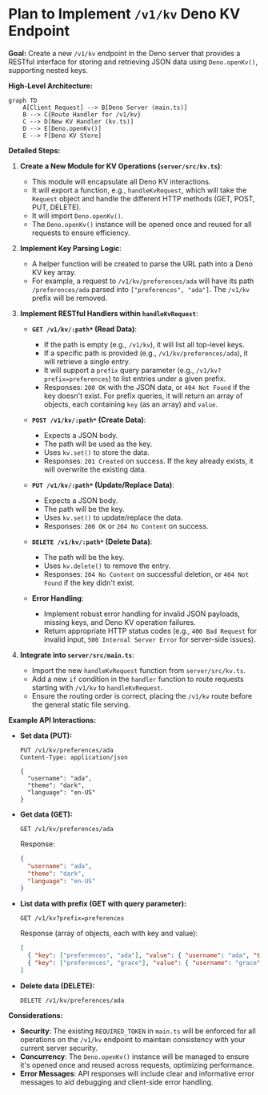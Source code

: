 # Plan to Implement `/v1/kv` Deno KV Endpoint

**Goal:** Create a new `/v1/kv` endpoint in the Deno server that provides a RESTful interface for storing and retrieving JSON data using `Deno.openKv()`, supporting nested keys.

**High-Level Architecture:**

```mermaid
graph TD
    A[Client Request] --> B[Deno Server (main.ts)]
    B --> C{Route Handler for /v1/kv}
    C --> D[New KV Handler (kv.ts)]
    D --> E[Deno.openKv()]
    E --> F[Deno KV Store]
```

**Detailed Steps:**

1.  **Create a New Module for KV Operations (`server/src/kv.ts`)**:
    *   This module will encapsulate all Deno KV interactions.
    *   It will export a function, e.g., `handleKvRequest`, which will take the `Request` object and handle the different HTTP methods (GET, POST, PUT, DELETE).
    *   It will import `Deno.openKv()`.
    *   The `Deno.openKv()` instance will be opened once and reused for all requests to ensure efficiency.

2.  **Implement Key Parsing Logic**:
    *   A helper function will be created to parse the URL path into a Deno KV key array.
    *   For example, a request to `/v1/kv/preferences/ada` will have its path `/preferences/ada` parsed into `["preferences", "ada"]`. The `/v1/kv` prefix will be removed.

3.  **Implement RESTful Handlers within `handleKvRequest`**:

    *   **`GET /v1/kv/:path*` (Read Data)**:
        *   If the path is empty (e.g., `/v1/kv`), it will list all top-level keys.
        *   If a specific path is provided (e.g., `/v1/kv/preferences/ada`), it will retrieve a single entry.
        *   It will support a `prefix` query parameter (e.g., `/v1/kv?prefix=preferences`) to list entries under a given prefix.
        *   Responses: `200 OK` with the JSON data, or `404 Not Found` if the key doesn't exist. For prefix queries, it will return an array of objects, each containing `key` (as an array) and `value`.

    *   **`POST /v1/kv/:path*` (Create Data)**:
        *   Expects a JSON body.
        *   The path will be used as the key.
        *   Uses `kv.set()` to store the data.
        *   Responses: `201 Created` on success. If the key already exists, it will overwrite the existing data.

    *   **`PUT /v1/kv/:path*` (Update/Replace Data)**:
        *   Expects a JSON body.
        *   The path will be the key.
        *   Uses `kv.set()` to update/replace the data.
        *   Responses: `200 OK` or `204 No Content` on success.

    *   **`DELETE /v1/kv/:path*` (Delete Data)**:
        *   The path will be the key.
        *   Uses `kv.delete()` to remove the entry.
        *   Responses: `204 No Content` on successful deletion, or `404 Not Found` if the key didn't exist.

    *   **Error Handling**:
        *   Implement robust error handling for invalid JSON payloads, missing keys, and Deno KV operation failures.
        *   Return appropriate HTTP status codes (e.g., `400 Bad Request` for invalid input, `500 Internal Server Error` for server-side issues).

4.  **Integrate into `server/src/main.ts`**:
    *   Import the new `handleKvRequest` function from `server/src/kv.ts`.
    *   Add a new `if` condition in the `handler` function to route requests starting with `/v1/kv` to `handleKvRequest`.
    *   Ensure the routing order is correct, placing the `/v1/kv` route before the general static file serving.

**Example API Interactions:**

*   **Set data (PUT):**
    ```http
    PUT /v1/kv/preferences/ada
    Content-Type: application/json

    {
      "username": "ada",
      "theme": "dark",
      "language": "en-US"
    }
    ```

*   **Get data (GET):**
    ```http
    GET /v1/kv/preferences/ada
    ```
    Response:
    ```json
    {
      "username": "ada",
      "theme": "dark",
      "language": "en-US"
    }
    ```

*   **List data with prefix (GET with query parameter):**
    ```http
    GET /v1/kv?prefix=preferences
    ```
    Response (array of objects, each with key and value):
    ```json
    [
      { "key": ["preferences", "ada"], "value": { "username": "ada", "theme": "dark", "language": "en-US" } },
      { "key": ["preferences", "grace"], "value": { "username": "grace", "theme": "light", "language": "en-GB" } }
    ]
    ```

*   **Delete data (DELETE):**
    ```http
    DELETE /v1/kv/preferences/ada
    ```

**Considerations:**

*   **Security**: The existing `REQUIRED_TOKEN` in `main.ts` will be enforced for all operations on the `/v1/kv` endpoint to maintain consistency with your current server security.
*   **Concurrency**: The `Deno.openKv()` instance will be managed to ensure it's opened once and reused across requests, optimizing performance.
*   **Error Messages**: API responses will include clear and informative error messages to aid debugging and client-side error handling.